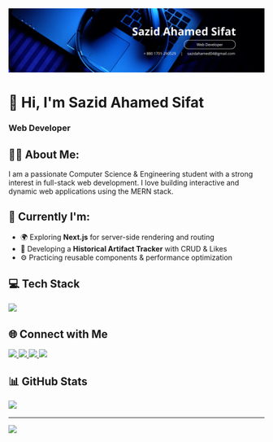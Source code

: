
<img src="https://github.com/SazidSifat/SazidSifat/blob/main/Modern%20Corporate%20Staff%20Profile%20LinkedIn%20Banner.png">
<h1>👋 Hi, I'm Sazid Ahamed Sifat</h1>
<h3>Web Developer</h3>


## 🧑‍💼 About Me:
I am a passionate Computer Science & Engineering student with a strong interest in full-stack web development. I love building interactive and dynamic web applications using the MERN stack.

## 🔭 Currently I'm:
- 🌍 Exploring **Next.js** for server-side rendering and routing
- 🧾 Developing a **Historical Artifact Tracker** with CRUD & Likes
- ⚙️ Practicing reusable components & performance optimization

##  💻 Tech Stack
<p>
  <img src="https://skillicons.dev/icons?i=html,css,js,react,next,tailwind,nodejs,express,mongodb,firebase,git,github,figma,cpp,java,python" />
</p>

## 🌐 Connect with Me

<p>
  <a href="https://www.linkedin.com/in/sazidsifat/" target="_blank">
    <img src="https://img.shields.io/badge/LinkedIn-%230A66C2.svg?style=for-the-badge&logo=linkedin&logoColor=white" />
  </a>
  <a href="https://github.com/SazidSifat" target="_blank">
    <img src="https://img.shields.io/badge/GitHub-%23181717.svg?style=for-the-badge&logo=github&logoColor=white" />
  </a>
  <a href="mailto:sazid.sifat.dev@gmail.com">
    <img src="https://img.shields.io/badge/Gmail-%23D14836.svg?style=for-the-badge&logo=gmail&logoColor=white" />
  </a>
  <a href="https://twitter.com/SazidSifat14576" target="_blank">
    <img src="https://img.shields.io/badge/Twitter-%231DA1F2.svg?style=for-the-badge&logo=twitter&logoColor=white" />
  </a>
</p>

## 📊 GitHub Stats

<p >
  <img src="https://github-readme-stats.vercel.app/api?username=SazidSifat&theme=dark&hide_border=false&include_all_commits=false&count_private=false" height="180" />
</p>

---
[![](https://visitcount.itsvg.in/api?id=sazid0411&icon=0&color=0)](https://visitcount.itsvg.in)

<!-- Proudly created with GPRM ( https://gprm.itsvg.in ) -->
